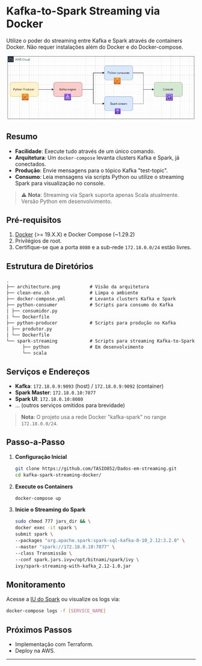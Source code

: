 # Kafka-to-Spark Streaming via Docker

Utilize o poder do streaming entre Kafka e Spark através de containers Docker. Não requer instalações além do Docker e do Docker-compose.

![Arquitetura](architecture.png)

## Resumo

- **Facilidade**: Execute tudo através de um único comando.
- **Arquitetura**: Um `docker-compose` levanta clusters Kafka e Spark, já conectados.
- **Produção**: Envie mensagens para o tópico Kafka "test-topic".
- **Consumo**: Leia mensagens via scripts Python ou utilize o streaming Spark para visualização no console.

> ⚠️ **Nota**: Streaming via Spark suporta apenas Scala atualmente. Versão Python em desenvolvimento.

## Pré-requisitos

1. [Docker](https://docs.docker.com/engine/install/ubuntu/) (>= 19.X.X) e Docker Compose (~1.29.2)
2. Privilégios de root.
3. Certifique-se que a porta `8080` e a sub-rede `172.18.0.0/24` estão livres.

## Estrutura de Diretórios

```
.
├── architecture.png           # Visão da arquitetura
├── clean-env.sh               # Limpa o ambiente
├── docker-compose.yml         # Levanta clusters Kafka e Spark
├── python-consumer            # Scripts para consumo do Kafka
│ ├── consumidor.py
│ └── Dockerfile
├── python-producer            # Scripts para produção no Kafka
│ ├── produtor.py
│ └── Dockerfile
└── spark-streaming            # Scripts para streaming Kafka-to-Spark
      ├── python               # Em desenvolvimento
      └── scala
```

## Serviços e Endereços

- **Kafka**: `172.18.0.9:9093` (host) / `172.18.0.9:9092` (container)
- **Spark Master**: `172.18.0.10:7077`
- **Spark UI**: `172.18.0.10:8080`
- ... (outros serviços omitidos para brevidade)

> **Nota**: O projeto usa a rede Docker "kafka-spark" no range `172.18.0.0/24`.

## Passo-a-Passo

1. **Configuração Inicial**

   ```bash
   git clone https://github.com/TASIO852/Dados-em-streaming.git
   cd kafka-spark-streaming-docker/
   ```

2. **Execute os Containers**

   ```bash
   docker-compose up
   ```

3. **Inicie o Streaming do Spark**

   ```bash
   sudo chmod 777 jars_dir && \
   docker exec -it spark \
   submit spark \
   --packages "org.apache.spark:spark-sql-kafka-0-10_2.12:3.2.0" \
   --master "spark://172.18.0.10:7077" \
   --class Transmissão \
   --conf spark.jars.ivy=/opt/bitnami/spark/ivy \
   ivy/spark-streaming-with-kafka_2.12-1.0.jar
   ```

## Monitoramento

Acesse a [IU do Spark](http://172.18.0.10:8080) ou visualize os logs via:

```bash
docker-compose logs -f [SERVICE_NAME]
```

## Próximos Passos

- Implementação com Terraform.
- Deploy na AWS.

---
